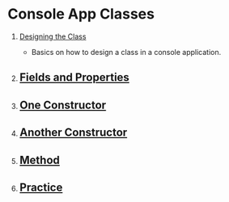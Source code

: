 # Console App Classes

1. [Designing the Class](DesigningTheClass/notes.md)
    - Basics on how to design a class in a console application.

2. [Fields and Properties](FieldsNProperties/notes.md)
    - 

3. [One Constructor](OneConstructor/notes.md)
    - 

4. [Another Constructor](AnotherConstructor/notes.md)
    - 

5. [Method](Method/notes.md)
    - 

6. [Practice](Exercises/notes.md)
    - 